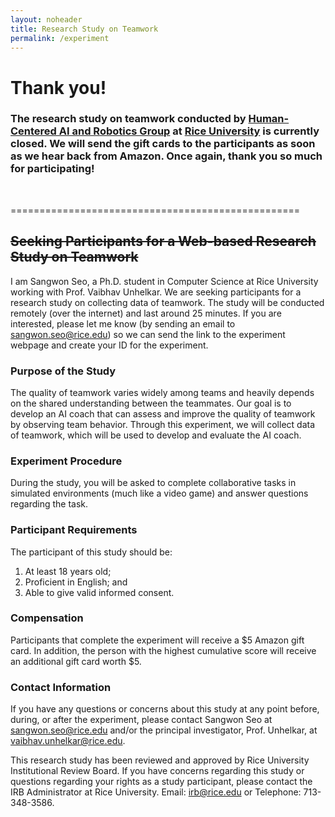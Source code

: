 ```yaml
---
layout: noheader
title: Research Study on Teamwork
permalink: /experiment
---
```

# Thank you! 

### The research study on teamwork conducted by [Human-Centered AI and Robotics Group](https://unhelkar.github.io/group/) at [Rice University](https://www.rice.edu/) is currently closed. We will send the gift cards to the participants as soon as we hear back from Amazon. Once again, thank you so much for participating! 

<br />

==================================================
## ~~Seeking Participants for a Web-based Research Study on Teamwork~~

I am Sangwon Seo, a Ph.D. student in Computer Science at Rice University working with Prof. Vaibhav Unhelkar. We are seeking participants for a research study on collecting data of teamwork. The study will be conducted remotely (over the internet) and last around 25 minutes. If you are interested, please let me know (by sending an email to <sangwon.seo@rice.edu>) so we can send the link to the experiment webpage and create your ID for the experiment.

### Purpose of the Study
The quality of teamwork varies widely among teams and heavily depends on the shared understanding between the teammates. Our goal is to develop an AI coach that can assess and improve the quality of teamwork by observing team behavior. Through this experiment, we will collect data of teamwork, which will be used to develop and evaluate the AI coach.

### Experiment Procedure
During the study, you will be asked to complete collaborative tasks in simulated environments (much like a video game) and answer questions regarding the task.

### Participant Requirements
The participant of this study should be:
1. At least 18 years old;
2. Proficient in English; and
3. Able to give valid informed consent.

### Compensation
Participants that complete the experiment will receive a $5 Amazon gift card. In addition, the person with the highest cumulative score will receive an additional gift card worth $5.

### Contact Information
If you have any questions or concerns about this study at any point before, during, or after the experiment, please contact Sangwon Seo at <sangwon.seo@rice.edu> and/or the principal investigator, Prof. Unhelkar, at <vaibhav.unhelkar@rice.edu>.

This research study has been reviewed and approved by Rice University Institutional Review Board. If you have concerns regarding this study or questions regarding your rights as a study participant, please contact the IRB Administrator at Rice University. Email: <irb@rice.edu> or Telephone: 713-348-3586.




